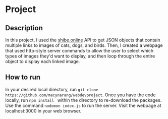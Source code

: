 # Project

## Description
In this project, I used the [shibe.online](shibe.online) API to get JSON objects that contain multiple links to images of cats, dogs, and birds. 
Then, I created a webpage that used http-style server commands to allow the user to select which types of images they'd want to display, and then loop through the entire object to display each linked image.

## How to run
In your desired local directory, run ```git clone https://github.com/macynarang/webdevproject```.
Once you have the code locally, run ```npm install ``` within the directory to re-download the packages.
Use the command  ```nodemon index.js``` to run the server. Visit the webpage at localhost:3000 in your web browser.
